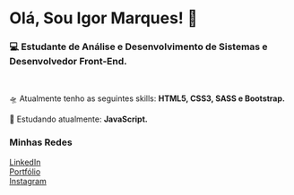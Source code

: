 <h1>Olá, Sou Igor Marques! 🚀</h1>
<h3>💻 Estudante de Análise e Desenvolvimento de Sistemas e Desenvolvedor Front-End.</h3><br/>
<p>🛸 Atualmente tenho as seguintes skills: <b>HTML5, CSS3, SASS e Bootstrap.</b></p>
<p>📝 Estudando atualmente: <b>JavaScript.</b></p>

<h3>Minhas Redes</h3>
<a href="https://www.linkedin.com/in/imaarques/">LinkedIn</a><br/>
<a href="https://www.imaarques.github.io/portfolio">Portfólio</a><br/>
<a href="https://www.instagram.com/imaarques">Instagram</a>
